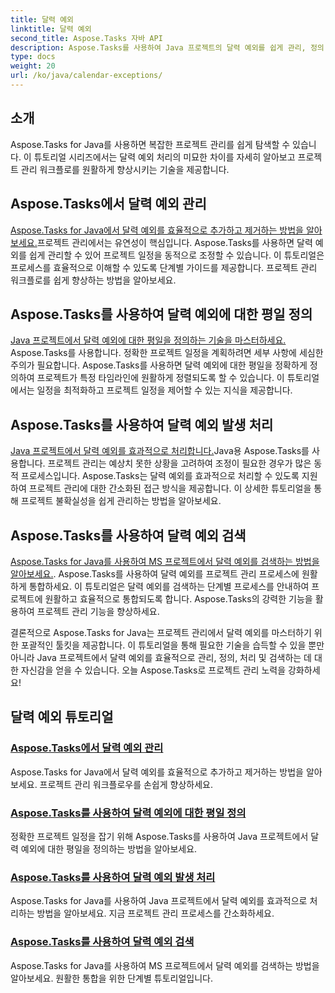 ```yaml
---
title: 달력 예외
linktitle: 달력 예외
second_title: Aspose.Tasks 자바 API
description: Aspose.Tasks를 사용하여 Java 프로젝트의 달력 예외를 쉽게 관리, 정의, 처리 및 검색하세요. 효율적인 프로젝트 관리를 위해 프로젝트 워크플로를 간소화합니다.
type: docs
weight: 20
url: /ko/java/calendar-exceptions/
---
```


## 소개

Aspose.Tasks for Java를 사용하면 복잡한 프로젝트 관리를 쉽게 탐색할 수 있습니다. 이 튜토리얼 시리즈에서는 달력 예외 처리의 미묘한 차이를 자세히 알아보고 프로젝트 관리 워크플로를 원활하게 향상시키는 기술을 제공합니다.

## Aspose.Tasks에서 달력 예외 관리
[Aspose.Tasks for Java에서 달력 예외를 효율적으로 추가하고 제거하는 방법을 알아보세요.](./add-remove/)프로젝트 관리에서는 유연성이 핵심입니다. Aspose.Tasks를 사용하면 달력 예외를 쉽게 관리할 수 있어 프로젝트 일정을 동적으로 조정할 수 있습니다. 이 튜토리얼은 프로세스를 효율적으로 이해할 수 있도록 단계별 가이드를 제공합니다. 프로젝트 관리 워크플로를 쉽게 향상하는 방법을 알아보세요.

## Aspose.Tasks를 사용하여 달력 예외에 대한 평일 정의
[Java 프로젝트에서 달력 예외에 대한 평일을 정의하는 기술을 마스터하세요.](./define-weekdays/) Aspose.Tasks를 사용합니다. 정확한 프로젝트 일정을 계획하려면 세부 사항에 세심한 주의가 필요합니다. Aspose.Tasks를 사용하면 달력 예외에 대한 평일을 정확하게 정의하여 프로젝트가 특정 타임라인에 원활하게 정렬되도록 할 수 있습니다. 이 튜토리얼에서는 일정을 최적화하고 프로젝트 일정을 제어할 수 있는 지식을 제공합니다.

## Aspose.Tasks를 사용하여 달력 예외 발생 처리
[Java 프로젝트에서 달력 예외를 효과적으로 처리합니다.](./handle-occurrences/)Java용 Aspose.Tasks를 사용합니다. 프로젝트 관리는 예상치 못한 상황을 고려하여 조정이 필요한 경우가 많은 동적 프로세스입니다. Aspose.Tasks는 달력 예외를 효과적으로 처리할 수 있도록 지원하여 프로젝트 관리에 대한 간소화된 접근 방식을 제공합니다. 이 상세한 튜토리얼을 통해 프로젝트 불확실성을 쉽게 관리하는 방법을 알아보세요.

## Aspose.Tasks를 사용하여 달력 예외 검색
[Aspose.Tasks for Java를 사용하여 MS 프로젝트에서 달력 예외를 검색하는 방법을 알아보세요.](./retrieve/). Aspose.Tasks를 사용하여 달력 예외를 프로젝트 관리 프로세스에 원활하게 통합하세요. 이 튜토리얼은 달력 예외를 검색하는 단계별 프로세스를 안내하여 프로젝트에 원활하고 효율적으로 통합되도록 합니다. Aspose.Tasks의 강력한 기능을 활용하여 프로젝트 관리 기능을 향상하세요.

결론적으로 Aspose.Tasks for Java는 프로젝트 관리에서 달력 예외를 마스터하기 위한 포괄적인 툴킷을 제공합니다. 이 튜토리얼을 통해 필요한 기술을 습득할 수 있을 뿐만 아니라 Java 프로젝트에서 달력 예외를 효율적으로 관리, 정의, 처리 및 검색하는 데 대한 자신감을 얻을 수 있습니다. 오늘 Aspose.Tasks로 프로젝트 관리 노력을 강화하세요!
## 달력 예외 튜토리얼
### [Aspose.Tasks에서 달력 예외 관리](./add-remove/)
Aspose.Tasks for Java에서 달력 예외를 효율적으로 추가하고 제거하는 방법을 알아보세요. 프로젝트 관리 워크플로우를 손쉽게 향상하세요.
### [Aspose.Tasks를 사용하여 달력 예외에 대한 평일 정의](./define-weekdays/)
정확한 프로젝트 일정을 잡기 위해 Aspose.Tasks를 사용하여 Java 프로젝트에서 달력 예외에 대한 평일을 정의하는 방법을 알아보세요.
### [Aspose.Tasks를 사용하여 달력 예외 발생 처리](./handle-occurrences/)
Aspose.Tasks for Java를 사용하여 Java 프로젝트에서 달력 예외를 효과적으로 처리하는 방법을 알아보세요. 지금 프로젝트 관리 프로세스를 간소화하세요.
### [Aspose.Tasks를 사용하여 달력 예외 검색](./retrieve/)
Aspose.Tasks for Java를 사용하여 MS 프로젝트에서 달력 예외를 검색하는 방법을 알아보세요. 원활한 통합을 위한 단계별 튜토리얼입니다.